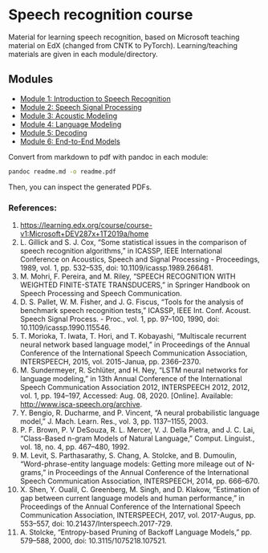 # Speech recognition course

Material for learning speech recognition, based on Microsoft teaching material on EdX (changed from CNTK to PyTorch). Learning/teaching materials are given in each module/directory.

## Modules
- [Module 1: Introduction to Speech Recognition](./M1_Introduction/readme.md)
- [Module 2: Speech Signal Processing](./M2_Speech_Signal_Processing/readme.md)
- [Module 3: Acoustic Modeling](./M3_Acoustic_Modeling/readme.md)
- [Module 4: Language Modeling](./M4_Language_Modeling/readme.md)
- [Module 5: Decoding](./M5_Decoding/readme.md)
- [Module 6: End-to-End Models](./M6_End_to_End_Models/readme.md)

Convert from markdown to pdf with pandoc in each module:

```bash
pandoc readme.md -o readme.pdf
``` 

Then, you can inspect the generated PDFs.

### References:  
1. https://learning.edx.org/course/course-v1:Microsoft+DEV287x+1T2019a/home   
1. L. Gillick and S. J. Cox, “Some statistical issues in the comparison of speech recognition algorithms,” in ICASSP, IEEE International Conference on Acoustics, Speech and Signal Processing - Proceedings, 1989, vol. 1, pp. 532–535, doi: 10.1109/icassp.1989.266481.  
1. M. Mohri, F. Pereira, and M. Riley, “SPEECH RECOGNITION WITH WEIGHTED FINITE-STATE TRANSDUCERS,” in Springer Handbook on Speech Processing and Speech Communication.  
1. D. S. Pallet, W. M. Fisher, and J. G. Fiscus, “Tools for the analysis of benchmark speech recognition tests,” ICASSP, IEEE Int. Conf. Acoust. Speech Signal Process. - Proc., vol. 1, pp. 97–100, 1990, doi: 10.1109/icassp.1990.115546.  
1. T. Morioka, T. Iwata, T. Hori, and T. Kobayashi, “Multiscale recurrent neural network based language model,” in Proceedings of the Annual Conference of the International Speech Communication Association, INTERSPEECH, 2015, vol. 2015-Janua, pp. 2366–2370.  
1. M. Sundermeyer, R. Schlüter, and H. Ney, “LSTM neural networks for language modeling,” in 13th Annual Conference of the International Speech Communication Association 2012, INTERSPEECH 2012, 2012, vol. 1, pp. 194–197, Accessed: Aug. 08, 2020. [Online]. Available: http://www.isca-speech.org/archive.  
1. Y. Bengio, R. Ducharme, and P. Vincent, “A neural probabilistic language model,” J. Mach. Learn. Res., vol. 3, pp. 1137–1155, 2003.  
1. P. F. Brown, P. V DeSouza, R. L. Mercer, V. J. Della Pietra, and J. C. Lai, “Class-Based n-gram Models of Natural Language,” Comput. Linguist., vol. 18, no. 4, pp. 467–480, 1992.  
1. M. Levit, S. Parthasarathy, S. Chang, A. Stolcke, and B. Dumoulin, “Word-phrase-entity language models: Getting more mileage out of N-grams,” in Proceedings of the Annual Conference of the International Speech Communication Association, INTERSPEECH, 2014, pp. 666–670.  
1. X. Shen, Y. Oualil, C. Greenberg, M. Singh, and D. Klakow, “Estimation of gap between current language models and human performance,” in Proceedings of the Annual Conference of the International Speech Communication Association, INTERSPEECH, 2017, vol. 2017-Augus, pp. 553–557, doi: 10.21437/Interspeech.2017-729.  
1.  A. Stolcke, “Entropy-based Pruning of Backoff Language Models,” pp. 579–588, 2000, doi: 10.3115/1075218.107521. 
